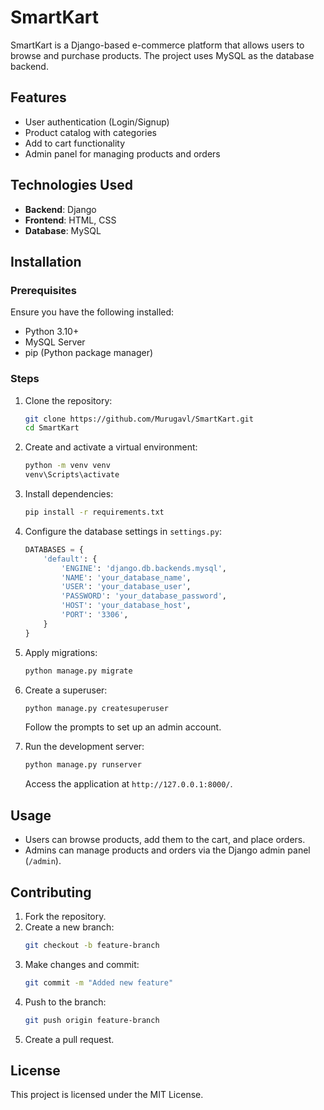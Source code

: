# SmartKart

SmartKart is a Django-based e-commerce platform that allows users to browse and purchase products. The project uses MySQL as the database backend.

## Features
- User authentication (Login/Signup)
- Product catalog with categories
- Add to cart functionality
- Admin panel for managing products and orders

## Technologies Used
- **Backend**: Django
- **Frontend**: HTML, CSS
- **Database**: MySQL

## Installation

### Prerequisites
Ensure you have the following installed:
- Python 3.10+
- MySQL Server
- pip (Python package manager)

### Steps
1. Clone the repository:
   ```sh
   git clone https://github.com/Murugavl/SmartKart.git
   cd SmartKart
   ```

2. Create and activate a virtual environment:
   ```sh
   python -m venv venv
   venv\Scripts\activate
   ```

3. Install dependencies:
   ```sh
   pip install -r requirements.txt
   ```

4. Configure the database settings in `settings.py`:
   ```python
   DATABASES = {
       'default': {
           'ENGINE': 'django.db.backends.mysql',
           'NAME': 'your_database_name',
           'USER': 'your_database_user',
           'PASSWORD': 'your_database_password',
           'HOST': 'your_database_host',
           'PORT': '3306',
       }
   }
   ```

5. Apply migrations:
   ```sh
   python manage.py migrate
   ```

6. Create a superuser:
   ```sh
   python manage.py createsuperuser
   ```
   Follow the prompts to set up an admin account.

7. Run the development server:
   ```sh
   python manage.py runserver
   ```
   Access the application at `http://127.0.0.1:8000/`.

## Usage
- Users can browse products, add them to the cart, and place orders.
- Admins can manage products and orders via the Django admin panel (`/admin`).


## Contributing
1. Fork the repository.
2. Create a new branch:
   ```sh
   git checkout -b feature-branch
   ```
3. Make changes and commit:
   ```sh
   git commit -m "Added new feature"
   ```
4. Push to the branch:
   ```sh
   git push origin feature-branch
   ```
5. Create a pull request.

## License
This project is licensed under the MIT License.
